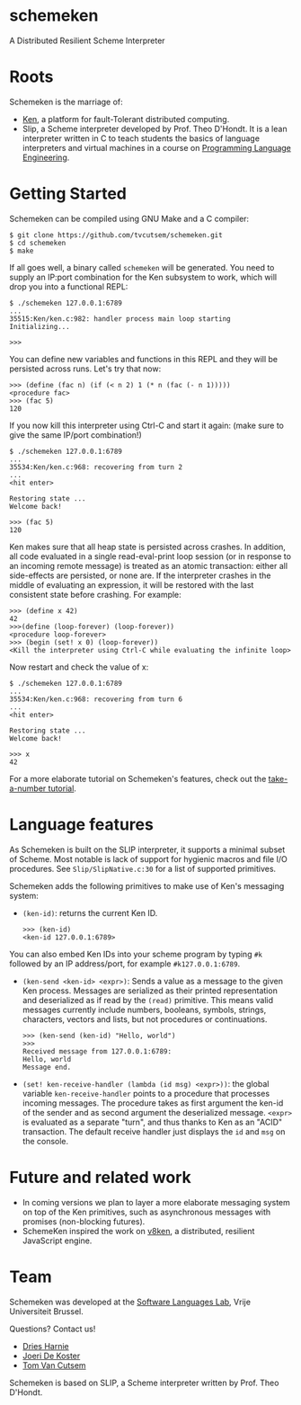 schemeken
=========

A Distributed Resilient Scheme Interpreter

Roots
=====

Schemeken is the marriage of:

  * [Ken](http://ai.eecs.umich.edu/~tpkelly/Ken/), a platform for fault-Tolerant distributed computing.
  * Slip, a Scheme interpreter developed by Prof. Theo D'Hondt. It is a lean interpreter written in C to teach students the basics of language interpreters and virtual machines in a course on [Programming Language Engineering](http://soft.vub.ac.be/~tjdhondt/PLE).

Getting Started
===============

Schemeken can be compiled using GNU Make and a C compiler:

````console
$ git clone https://github.com/tvcutsem/schemeken.git
$ cd schemeken
$ make
````

If all goes well, a binary called `schemeken` will be generated.
You need to supply an IP:port combination for the Ken subsystem to work, which will drop you into a functional REPL:

````console
$ ./schemeken 127.0.0.1:6789
...
35515:Ken/ken.c:982: handler process main loop starting
Initializing...

>>>
````

You can define new variables and functions in this REPL and they will be persisted across runs.
Let's try that now:

````console
>>> (define (fac n) (if (< n 2) 1 (* n (fac (- n 1)))))
<procedure fac>
>>> (fac 5)
120
````

If you now kill this interpreter using Ctrl-C and start it again: (make sure to give the same IP/port combination!)

````console
$ ./schemeken 127.0.0.1:6789
...
35534:Ken/ken.c:968: recovering from turn 2
...
<hit enter>

Restoring state ...
Welcome back!

>>> (fac 5)
120
````

Ken makes sure that all heap state is persisted across crashes. In addition, all code evaluated in a single read-eval-print loop session (or in response to an incoming remote message) is treated as an atomic transaction: either all side-effects are persisted, or none are. If the interpreter crashes in the middle of evaluating an expression, it will be restored with the last consistent state before crashing. For example:

````console
>>> (define x 42)
42
>>>(define (loop-forever) (loop-forever))
<procedure loop-forever>
>>> (begin (set! x 0) (loop-forever))
<Kill the interpreter using Ctrl-C while evaluating the infinite loop>
````

Now restart and check the value of x:

````console
$ ./schemeken 127.0.0.1:6789
...
35534:Ken/ken.c:968: recovering from turn 6
...
<hit enter>

Restoring state ...
Welcome back!

>>> x
42
````

For a more elaborate tutorial on Schemeken's features, check out the [take-a-number tutorial](https://github.com/tvcutsem/schemeken/blob/master/doc/count.md).

Language features
=================

As Schemeken is built on the SLIP interpreter, it supports a minimal subset of Scheme.
Most notable is lack of support for hygienic macros and file I/O procedures.
See `Slip/SlipNative.c:30` for a list of supported primitives.

Schemeken adds the following primitives to make use of Ken's messaging system:

* `(ken-id)`: returns the current Ken ID.

  ````console
  >>> (ken-id)
  <ken-id 127.0.0.1:6789>
  ````

You can also embed Ken IDs into your scheme program by typing `#k` followed by an IP address/port, for example `#k127.0.0.1:6789`.

* `(ken-send <ken-id> <expr>)`: Sends a value as a message to the given Ken process. Messages are serialized as their printed representation and deserialized as if read by the `(read)` primitive. This means valid messages currently include numbers, booleans, symbols, strings, characters, vectors and lists, but not procedures or continuations.

  ````console
  >>> (ken-send (ken-id) "Hello, world")
  >>>
  Received message from 127.0.0.1:6789:
  Hello, world
  Message end.
  ````

* `(set! ken-receive-handler (lambda (id msg) <expr>))`: the global variable `ken-receive-handler` points to a procedure that processes incoming messages. The procedure takes as first argument the ken-id of the sender and as second argument the deserialized message. `<expr>` is evaluated as a separate "turn", and thus thanks to Ken as an "ACID" transaction. The default receive handler just displays the `id` and `msg` on the console.

Future and related work
=======================

  * In coming versions we plan to layer a more elaborate messaging system on top of the Ken primitives, such as asynchronous messages with promises (non-blocking futures).
  * SchemeKen inspired the work on [v8ken](https://github.com/supergillis/v8-ken), a distributed, resilient JavaScript engine.

Team
====

Schemeken was developed at the [Software Languages Lab](http://soft.vub.ac.be), Vrije Universiteit Brussel.

Questions? Contact us!

  - [Dries Harnie](mailto://dharnie@vub.ac.be)
  - [Joeri De Koster](mailto://jdekoste@vub.ac.be)
  - [Tom Van Cutsem](mailto://tvcutsem@vub.ac.be)

Schemeken is based on SLIP, a Scheme interpreter written by Prof. Theo D'Hondt.